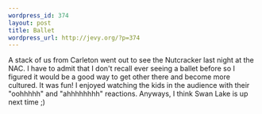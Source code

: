 ```yaml
--- 
wordpress_id: 374
layout: post
title: Ballet
wordpress_url: http://jevy.org/?p=374
---
```

A stack of us from Carleton went out to see the Nutcracker last night at the NAC.  I have to admit that I don't recall ever seeing a ballet before so I figured it would be a good way to get other there and become more cultured.  It was fun!  I enjoyed watching the kids in the audience with their "oohhhhh" and "ahhhhhhhh" reactions.  Anyways, I think Swan Lake is up next time ;)
